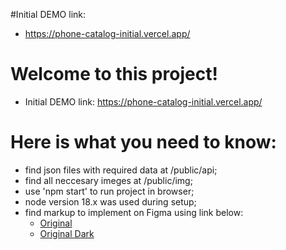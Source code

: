 
#Initial DEMO link:
- https://phone-catalog-initial.vercel.app/
# Welcome to this project!

- Initial DEMO link: https://phone-catalog-initial.vercel.app/

# Here is what you need to know:

- find json files with required data at /public/api;
- find all neccesary imeges at /public/img;
- use 'npm start' to run project in browser;
- node version 18.x was used during setup;
- find markup to implement on Figma using link below:
  - [Original](<https://www.figma.com/file/T5ttF21UnT6RRmCQQaZc6L/Phone-catalog-(V2)-Original>)
  - [Original Dark](<https://www.figma.com/file/BUusqCIMAWALqfBahnyIiH/Phone-catalog-(V2)-Original-Dark>) 